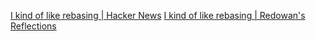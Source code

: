 
[I kind of like rebasing | Hacker News](https://news.ycombinator.com/item?id=40742628)
[I kind of like rebasing | Redowan's Reflections](https://rednafi.com/misc/on_rebasing/)
